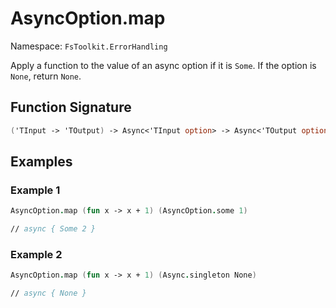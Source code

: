 # AsyncOption.map

Namespace: `FsToolkit.ErrorHandling`

Apply a function to the value of an async option if it is `Some`. If the option is `None`, return `None`.

## Function Signature

```fsharp
('TInput -> 'TOutput) -> Async<'TInput option> -> Async<'TOutput option>
```

## Examples

### Example 1

```fsharp
AsyncOption.map (fun x -> x + 1) (AsyncOption.some 1)

// async { Some 2 }
```

### Example 2

```fsharp
AsyncOption.map (fun x -> x + 1) (Async.singleton None)

// async { None }
```

